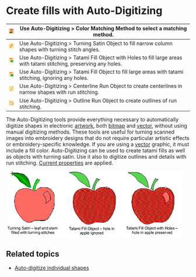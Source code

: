 # Create fills with Auto-Digitizing

| ![MatchToPalette.png](assets/MatchToPalette.png)                 | Use Auto-Digitizing > Color Matching Method to select a matching method.                                             |
| ---------------------------------------------------------------- | -------------------------------------------------------------------------------------------------------------------- |
| ![TurningSatin.png](assets/TurningSatin.png)                     | Use Auto-Digitizing > Turning Satin Object to fill narrow column shapes with turning stitch angles.                  |
| ![TatamiFill00162.png](assets/TatamiFill00162.png)               | Use Auto-Digitizing > Tatami Fill Object with Holes to fill large areas with tatami stitching, preserving any holes. |
| ![TatamiFillWithoutHoles.png](assets/TatamiFillWithoutHoles.png) | Use Auto-Digitizing > Tatami Fill Object to fill large areas with tatami stitching, ignoring any holes.              |
| ![PickoutRun.png](assets/PickoutRun.png)                         | Use Auto-Digitizing > Centerline Run Object to create centerlines in narrow shapes with run stitching.               |
| ![OutlineRun.png](assets/OutlineRun.png)                         | Use Auto-Digitizing > Outline Run Object to create outlines of run stitching.                                        |

The Auto-Digitizing tools provide everything necessary to automatically digitize shapes in electronic [artwork](../../glossary/glossary#artwork), both [bitmap](../../glossary/glossary#bitmap) and [vector](../../glossary/glossary), without using manual digitizing methods. These tools are useful for turning scanned images into embroidery designs that do not require particular artistic effects or embroidery-specific knowledge. If you are using a [vector](../../glossary/glossary) graphic, it must include a fill color. Auto-Digitizing can be used to create tatami fills as well as objects with turning satin. Use it also to digitize outlines and details with run stitching. [Current properties](../../glossary/glossary) are applied.

![summary_-_create00163.png](assets/summary_-_create00163.png)

## Related topics

- [Auto-digitize individual shapes](../../Automatic/automatic/Auto-digitize_individual_shapes)
